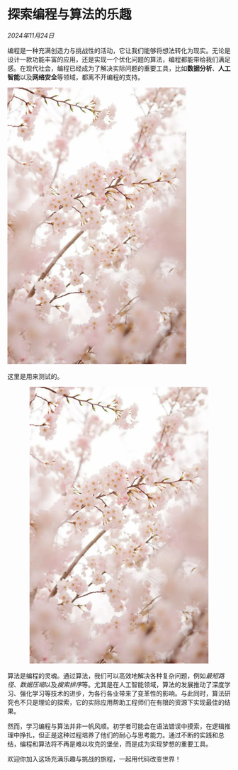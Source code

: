 # 探索编程与算法的乐趣  
*2024年11月24日*  

编程是一种充满创造力与挑战性的活动，它让我们能够将想法转化为现实。无论是设计一款功能丰富的应用，还是实现一个优化问题的算法，编程都能带给我们满足感。在现代社会，编程已经成为了解决实际问题的重要工具，比如**数据分析**、**人工智能**以及**网络安全**等领域，都离不开编程的支持。

![图片](https://raw.githubusercontent.com/3542Q/ImageRepository/main/image_1.png)

这里是用来测试的。

<div align="center">
    <img src="https://raw.githubusercontent.com/3542Q/ImageRepository/main/image_1.png" alt="图片">
</div>

算法是编程的灵魂。通过算法，我们可以高效地解决各种复杂问题，例如*最短路径*、*数据压缩*以及*搜索排序*等。尤其是在人工智能领域，算法的发展推动了深度学习、强化学习等技术的进步，为各行各业带来了变革性的影响。与此同时，算法研究也不只是理论的探索，它的实际应用帮助工程师们在有限的资源下实现最佳的结果。

然而，学习编程与算法并非一帆风顺。初学者可能会在语法错误中摸索，在逻辑推理中挣扎，但正是这种过程培养了他们的耐心与思考能力。通过不断的实践和总结，编程和算法将不再是难以攻克的堡垒，而是成为实现梦想的重要工具。  

欢迎你加入这场充满乐趣与挑战的旅程，一起用代码改变世界！